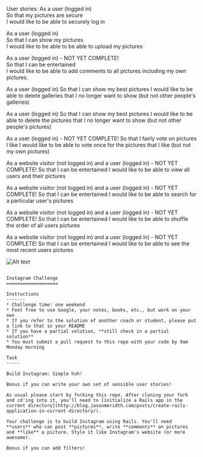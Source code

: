 
User stories:
As a user (logged in)  
So that my pictures are secure  
I would like to be able to securely log in  

As a user (logged in)  
So that I can show my pictures  
I would like to be able to be able to upload my pictures  

As a user (logged in) - NOT YET COMPLETE!  
So that I can be entertained  
I would like to be able to add comments to all pictures including my own pictures.  

As a user (logged in)
So that I can show my best pictures
I would like to be able to delete galleries that I no longer want to show (but not other people's galleries)

As a user (logged in)
So that I can show my best pictures
I would like to be able to delete the pictures that I no longer want to show (but not other people's pictures)

As a user (logged in) - NOT YET COMPLETE!
So that I fairly vote on pictures I like
I would like to be able to vote once for the pictures that I like (but not my own pictures)

As a website visitor (not logged in) and a user (logged in) - NOT YET COMPLETE!
So that I can be entertained
I would like to be able to view all users and their pictures

As a website visitor (not logged in) and a user (logged in) - NOT YET COMPLETE!
So that I can be entertained
I would like to be able to search for a particular user's pictures

As a website visitor (not logged in) and a user (logged in) - NOT YET COMPLETE!
So that I can be entertained
I would like to be able to shuffle the order of all users pictures

As a website visitor (not logged in) and a user (logged in) - NOT YET COMPLETE!
So that I can be entertained
I would like to be able to see the most recent users pictures


![Alt text](https://www.dropbox.com/s/jlmoyfaxils6wej/instagram-challenge.png?raw=1 "Optional title")

~~~~~~~~~~~~~~~~~~~~~~~~~~~~~~~~~~~~~~~~~~~~~~~~~~~~~~~~~~~~~~~~~~~~

Instagram Challenge
===================

Instructions
-------
* Challenge time: one weekend
* Feel free to use Google, your notes, books, etc., but work on your own
* If you refer to the solution of another coach or student, please put a link to that in your README
* If you have a partial solution, **still check in a partial solution**
* You must submit a pull request to this repo with your code by 9am Monday morning

Task
-----

Build Instagram: Simple huh!

Bonus if you can write your own set of sensible user stories!

As usual please start by forking this repo. After cloning your fork and cd'ing into it, you'll need to [initialize a Rails app in the current directory](http://blog.jasonmeridth.com/posts/create-rails-application-in-current-directory/).

Your challenge is to build Instagram using Rails. You'll need **users** who can post **pictures**, write **comments** on pictures and **like** a picture. Style it like Instagram's website (or more awesome).

Bonus if you can add filters!
